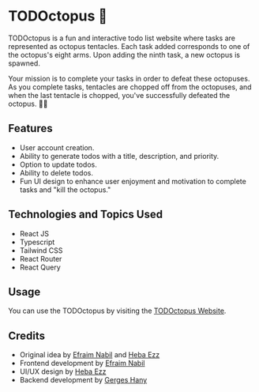 # TODOctopus 🐙

TODOctopus is a fun and interactive todo list website where tasks are represented as octopus tentacles. Each task added corresponds to one of the octopus's eight arms. Upon adding the ninth task, a new octopus is spawned.

Your mission is to complete your tasks in order to defeat these octopuses. As you complete tasks, tentacles are chopped off from the octopuses, and when the last tentacle is chopped, you've successfully defeated the octopus. 👏🏻

## Features

- User account creation.
- Ability to generate todos with a title, description, and priority.
- Option to update todos.
- Ability to delete todos.
- Fun UI design to enhance user enjoyment and motivation to complete tasks and "kill the octopus."

## Technologies and Topics Used

- React JS
- Typescript
- Tailwind CSS
- React Router
- React Query

## Usage

You can use the TODOctopus by visiting the 
[TODOctopus Website](https://todoctopus.onrender.com).

## Credits

- Original idea by [Efraim Nabil](https://www.linkedin.com/in/efraimnabil/) and [Heba Ezz](https://www.linkedin.com/in/heba-ezz-361773250/)
- Frontend development by [Efraim Nabil](https://www.linkedin.com/in/efraimnabil/)
- UI/UX design by [Heba Ezz](https://www.linkedin.com/in/heba-ezz-361773250/)
- Backend development by [Gerges Hany](https://www.linkedin.com/in/gergeshany/)
